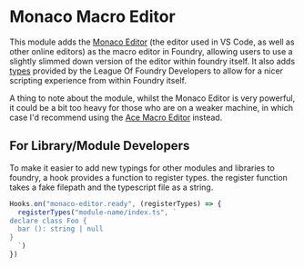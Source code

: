 # Monaco Macro Editor

This module adds the [Monaco Editor](https://github.com/Microsoft/monaco-editor) (the editor used in VS Code, as well as other online editors) as the macro editor in Foundry, allowing users to use a slightly slimmed down version of the editor within foundry itself. It also adds [types](https://github.com/League-of-Foundry-Developers/foundry-vtt-types) provided by the League Of Foundry Developers to allow for a nicer scripting experience from within Foundry itself.

A thing to note about the module, whilst the Monaco Editor is very powerful, it could be a bit too heavy for those who are on a weaker machine, in which case I'd recommend using the [Ace Macro Editor](https://foundryvtt.com/packages/macroeditor) instead.

## For Library/Module Developers

To make it easier to add new typings for other modules and libraries to foundry, a hook provides a function to register types. the register function takes a fake filepath and the typescript file as a string.
```ts
Hooks.on("monaco-editor.ready", (registerTypes) => {
  registerTypes("module-name/index.ts", `
declare class Foo {
  bar (): string | null
}
  `)
})
```
